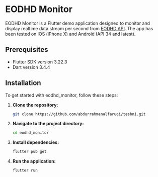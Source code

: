 # EODHD Monitor

EODHD Monitor is a Flutter demo application designed to monitor and display realtime data stream per second from [EODHD API](https://eodhd.com/financial-apis/new-real-time-data-api-websockets). The app has been tested on iOS (iPhone X) and Android (API 34 and latest).

## Prerequisites
 - Flutter SDK version 3.22.3
 - Dart version 3.4.4

## Installation

To get started with eodhd_monitor, follow these steps:

1. **Clone the repository:**
    ```sh
    git clone https://github.com/abdurrahmanalfaruqi/tesbni.git
    ```
2. **Navigate to the project directory:**
    ```sh
    cd eodhd_monitor
    ```
3. **Install dependencies:**
    ```sh
    flutter pub get
    ```
4. **Run the application:**
    ```sh
    flutter run
    ```